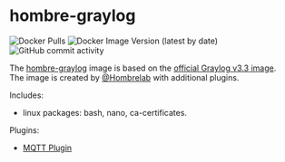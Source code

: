 # hombre-graylog
![Docker Pulls](https://img.shields.io/docker/pulls/hombrelab/hombre-graylog) ![Docker Image Version (latest by date)](https://img.shields.io/docker/v/hombrelab/hombre-graylog) ![GitHub commit activity](https://img.shields.io/github/last-commit/hombrelab/hombre-graylog)  

The [hombre-graylog](https://hub.docker.com/repository/docker/hombrelab/hombre-graylog) image is based on the [official Graylog v3.3 image](https://hub.docker.com/r/graylog/graylog).  
The image is created by [@Hombrelab](me@hombrelab.com) with additional plugins.  

Includes:
- linux packages: bash, nano, ca-certificates.  

Plugins:
- [MQTT Plugin](https://github.com/graylog-labs/graylog-plugin-mqtt)